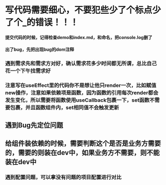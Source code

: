 # 写代码需要细心，不要犯些少了个标点少了个_的错误！！！

#### 提交代码的时候，记得检查demo和index.md，和命名，把console.log删了

#### 出了bug，先把出现bug的dom注释

### 遇到需求先和需求方对好，确认需求花多少时间都无所谓，总比自己花一个下午找需求好

### 注意写在useEffect里的代码你不是想让他只render一次，比如赋值new操作，注意如果依赖项是函数，因为函数的引用每次render都会发生变化，所以需要将函数使用useCallback包裹一下，set函数不需要包裹，并且函数组件内，set相同值不会触发更新  

## 遇到Bug先定位问题  

## 给组件装依赖的时候，需要判断这个是否是业务方需要的，需要的则装在dev中，如果业务方不需要，则不能装在dev中  

### 遇到配置问题，可以拿没有问题的项目配置进行对比